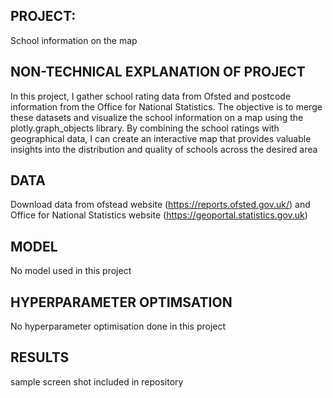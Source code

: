 ## PROJECT:
School information on the map

## NON-TECHNICAL EXPLANATION OF PROJECT
In this project, I gather school rating data from Ofsted and postcode information from the Office for National Statistics. The objective is to merge these datasets and visualize the school information on a map using the plotly.graph_objects library. By combining the school ratings with geographical data, I can create an interactive map that provides valuable insights into the distribution and quality of schools across the desired area

## DATA
Download data from ofstead website (https://reports.ofsted.gov.uk/) and Office for National Statistics website (https://geoportal.statistics.gov.uk)

## MODEL 
No model used in this project

## HYPERPARAMETER OPTIMSATION
No hyperparameter optimisation done in this project
## RESULTS
sample screen shot included in repository
